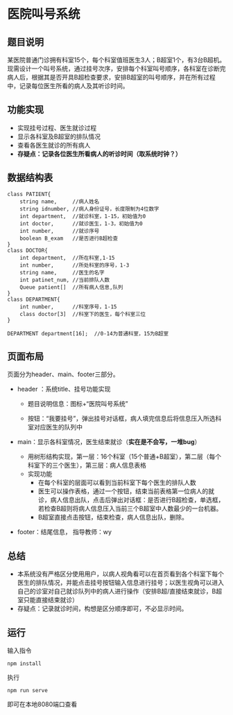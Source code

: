 # 医院叫号系统
## 题目说明
某医院普通门诊拥有科室15个，每个科室值班医生3人；B超室1个，有3台B超机。现需设计一个叫号系统，通过挂号次序，安排每个科室叫号顺序，各科室在诊断完病人后，根据其是否开具B超检查要求，安排B超室的叫号顺序，并在所有过程中，记录每位医生所看的病人及其听诊时间。

## 功能实现
- 实现挂号过程、医生就诊过程
- 显示各科室及B超室的排队情况
- 查看各医生就诊的所有病人
- **存疑点：记录各位医生所看病人的听诊时间（取系统时钟？）**

## 数据结构表
```
class PATIENT{
    string name,     //病人姓名
    string idnumber, //病人身份证号，长度限制为4位数字
    int department,  //就诊科室，1-15，初始值为0
    int doctor,      //就诊医生，1-3，初始值为0
    int number,      //就诊序号
    boolean B_exam   //是否进行B超检查
}
class DOCTOR{
    int department,  //所在科室,1-15
    int number,      //所处科室的序号，1-3
    string name,     //医生的名字
    int patinet_num, //当前排队人数
    Queue patient[]  //所有病人信息,队列
}
class DEPARTMENT{
    int number,      //科室序号，1-15
    class doctor[3]  //科室下的医生，每个科室三位      
}

DEPARTMENT department[16];  //0-14为普通科室，15为B超室

```
## 页面布局
页面分为header、main、footer三部分。
- header ：系统title、挂号功能实现

  - 题目说明信息：图标+“医院叫号系统”

  - 按钮：“我要挂号”，弹出挂号对话框，病人填完信息后将信息压入所选科室对应医生的队列中

- main：显示各科室情况，医生结束就诊（**实在是不会写，一堆bug**）

  - 用树形结构实现，第一层：16个科室（15个普通+B超室），第二层（每个科室下的三个医生），第三层：病人信息表格
  - 实现功能
    - 在每个科室的层面可以看到当前科室下每个医生的排队人数
    - 医生可以操作表格，通过一个按钮，结束当前表格第一位病人的就诊，病人信息出队，点击后弹出对话框：是否进行B超检查，单选框，若检查B超则将病人信息压入当前三个B超室中人数最少的一台机器。
    - B超室直接点击按钮，结束检查，病人信息出队，删除。

- footer：结尾信息， 指导教师：wy

## 总结

- 本系统没有严格区分使用用户，以病人视角看可以在首页看到各个科室下每个医生的排队情况，并能点击挂号按钮输入信息进行挂号；以医生视角可以进入自己的诊室对自己就诊队列中的病人进行操作（安排B超/直接结束就诊，B超室只能直接结束就诊）
- 存疑点：记录就诊时间，构想是区分顺序即可，不必显示时间。

## 运行

输入指令

```
npm install
```

执行

```
npm run serve
```

即可在本地8080端口查看

